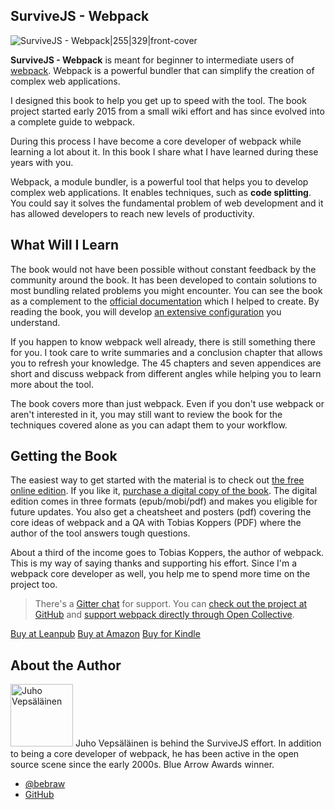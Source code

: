 ## SurviveJS - Webpack

![SurviveJS - Webpack|255|329|front-cover](assets/img/webpack_title_page_small.png)

**SurviveJS - Webpack** is meant for beginner to intermediate users of [webpack](https://webpack.github.io/). Webpack is a powerful bundler that can simplify the creation of complex web applications.

I designed this book to help you get up to speed with the tool. The book project started early 2015 from a small wiki effort and has since evolved into a complete guide to webpack.

During this process I have become a core developer of webpack while learning a lot about it. In this book I share what I have learned during these years with you.

Webpack, a module bundler, is a powerful tool that helps you to develop complex web applications. It enables techniques, such as **code splitting**. You could say it solves the fundamental problem of web development and it has allowed developers to reach new levels of productivity.

## What Will I Learn

The book would not have been possible without constant feedback by the community around the book. It has been developed to contain solutions to most bundling related problems you might encounter. You can see the book as a complement to the [official documentation](https://webpack.js.org/) which I helped to create. By reading the book, you will develop [an extensive configuration](https://github.com/survivejs-demos/webpack-demo) you understand.

If you happen to know webpack well already, there is still something there for you. I took care to write summaries and a conclusion chapter that allows you to refresh your knowledge. The 45 chapters and seven appendices are short and discuss webpack from different angles while helping you to learn more about the tool.

The book covers more than just webpack. Even if you don't use webpack or aren't interested in it, you may still want to review the book for the techniques covered alone as you can adapt them to your workflow.

## Getting the Book

The easiest way to get started with the material is to check out [the free online edition](/webpack/foreword). If you like it, [purchase a digital copy of the book](https://leanpub.com/survivejs-webpack). The digital edition comes in three formats (epub/mobi/pdf) and makes you eligible for future updates. You also get a cheatsheet and posters (pdf) covering the core ideas of webpack and a QA with Tobias Koppers (PDF) where the author of the tool answers tough questions.

About a third of the income goes to Tobias Koppers, the author of webpack. This is my way of saying thanks and supporting his effort. Since I'm a webpack core developer as well, you help me to spend more time on the project too.

> There's a [Gitter chat](https://gitter.im/survivejs/webpack) for support. You can [check out the project at GitHub](https://github.com/survivejs/webpack) and [support webpack directly through Open Collective](https://opencollective.com/webpack).

<p>
<a class='btn btn--normal btn--buy' href='https://leanpub.com/survivejs-webpack'>Buy at Leanpub</a>
<a class='btn btn--normal btn--buy' href='https://www.amazon.com/dp/9526868803'>Buy at Amazon</a>
<a class='btn btn--normal btn--buy' href='https://www.amazon.com/dp/B06XWZZGBS'>Buy for Kindle</a>
</p>

## About the Author

<p>
<img src='https://www.gravatar.com/avatar/b26ec3c2769168c2cbc64cc3df9cdd9c?s=200' alt='Juho Vepsäläinen' class='author-photo' width='100' height='100' />
Juho Vepsäläinen is behind the SurviveJS effort. In addition to being a core developer of webpack, he has been active in the open source scene since the early 2000s. Blue Arrow Awards winner.
</p>

* [@bebraw](https://twitter.com/bebraw)
* [GitHub](https://github.com/bebraw)
